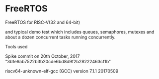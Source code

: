 # FreeRTOS
FreeRTOS for RISC-V(32 and 64-bit)

and typical demo test which includes queues, semaphores, mutexes and about a dozen 
concurrent tasks running concurrently.

Tools used

Spike commit on 20th October, 2017 "3b1e9ab7522b3b20cde6bd8d9f2b28222463cf1b"

riscv64-unknown-elf-gcc (GCC) version 7.1.1 20170509
